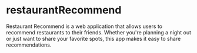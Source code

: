 # restaurantRecommend
Restaurant Recommend is a web application that allows users to recommend restaurants to their friends. Whether you're planning a night out or just want to share your favorite spots, this app makes it easy to share recommendations.
